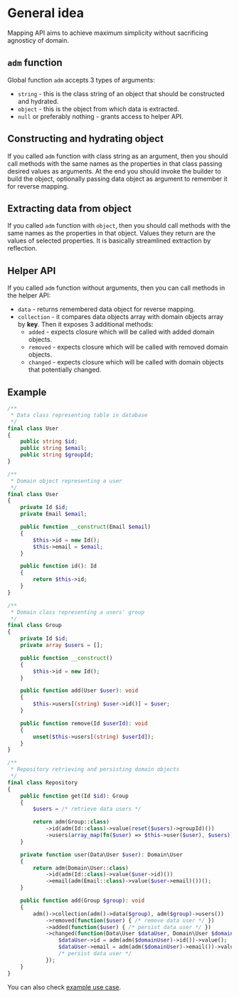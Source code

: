 # General idea

Mapping API aims to achieve maximum simplicity without sacrificing agnosticy of domain.

## `adm` function

Global function `adm` accepts 3 types of arguments:
* `string` - this is the class string of an object that should be constructed and hydrated.
* `object` - this is the object from which data is extracted.
* `null` or preferably nothing - grants access to helper API.

## Constructing and hydrating object

If you called `adm` function with class string as an argument, then you should call methods with the same names as the properties in that class passing desired values as arguments.
At the end you should invoke the builder to build the object, optionally passing data object as argument to remember it for reverse mapping.

## Extracting data from object

If you called `adm` function with `object`, then you should call methods with the same names as the properties in that object. Values they return are the values of selected properties.
It is basically streamlined extraction by reflection.

## Helper API

If you called `adm` function without arguments, then you can call methods in the helper API:
* `data` - returns remembered data object for reverse mapping.
* `collection` - it compares data objects array with domain objects array by **key**. Then it exposes 3 additional methods:
  * `added` - expects closure which will be called with added domain objects.
  * `removed` - expects closure which will be called with removed domain objects.
  * `changed` - expects closure which will be called with domain objects that potentially changed.

## Example

```php
/**
 * Data class representing table in database
 */
final class User
{
    public string $id;
    public string $email;
    public string $groupId;
}

/**
 * Domain object representing a user
 */
final class User
{
    private Id $id;
    private Email $email;

    public function __construct(Email $email)
    {
        $this->id = new Id();
        $this->email = $email;
    }

    public function id(): Id
    {
        return $this->id;
    }
}

/**
 * Domain class representing a users' group
 */
final class Group
{
    private Id $id;
    private array $users = [];

    public function __construct()
    {
        $this->id = new Id();
    }

    public function add(User $user): void
    {
        $this->users[(string) $user->id()] = $user;
    }

    public function remove(Id $userId): void
    {
        unset($this->users[(string) $userId]);
    }
}

/**
 * Repository retrieving and persisting domain objects
 */
final class Repository
{
    public function get(Id $id): Group
    {
        $users = /* retrieve data users */

        return adm(Group::class)
            ->id(adm(Id::class)->value(reset($users)->groupId)())
            ->users(array_map(fn($user) => $this->user($user), $users))($users);
    }

    private function user(Data\User $user): Domain\User
    {
        return adm(Domain\User::class)
            ->id(adm(Id::class)->value($user->id)())
            ->email(adm(Email::class)->value($user->email)())();
    }

    public function add(Group $group): void
    {
        adm()->collection(adm()->data($group), adm($group)->users())
            ->removed(function($user) { /* remove data user */ })
            ->added(function($user) { /* persist data user */ })
            ->changed(function(Data\User $dataUser, Domain\User $domainUser) {
                $dataUser->id = adm(adm($domainUser)->id())->value();
                $dataUser->email = adm(adm($domainUser)->email())->value();
                /* persist data user */
            });
    }
}
```

You can also check [example use case](../use-case).
